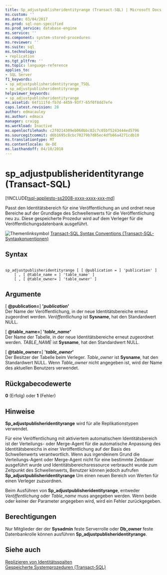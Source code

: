 ```yaml
---
title: Sp_adjustpublisheridentityrange (Transact-SQL) | Microsoft Docs
ms.custom: ''
ms.date: 03/04/2017
ms.prod: sql-non-specified
ms.prod_service: database-engine
ms.service: ''
ms.component: system-stored-procedures
ms.reviewer: ''
ms.suite: sql
ms.technology:
- replication
ms.tgt_pltfrm: ''
ms.topic: language-reference
applies_to:
- SQL Server
f1_keywords:
- sp_adjustpublisheridentityrange_TSQL
- sp_adjustpublisheridentityrange
helpviewer_keywords:
- sp_adjustpublisheridentityrange
ms.assetid: 64f111fd-fb7d-4459-93f7-65f0f8dd7efe
caps.latest.revision: 28
author: edmacauley
ms.author: edmaca
manager: craigg
ms.workload: Inactive
ms.openlocfilehash: c2f0214309eb060bbc02c7c05bf5243444ed5796
ms.sourcegitcommit: d6b1695c8cbc70279b7d85ec4dfb66a4271cdb10
ms.translationtype: MT
ms.contentlocale: de-DE
ms.lasthandoff: 04/10/2018
---
```

# <a name="spadjustpublisheridentityrange-transact-sql"></a>sp_adjustpublisheridentityrange (Transact-SQL)
[!INCLUDE[tsql-appliesto-ss2008-xxxx-xxxx-xxx-md](../../includes/tsql-appliesto-ss2008-xxxx-xxxx-xxx-md.md)]

  Passt den Identitätsbereich für eine Veröffentlichung an und ordnet neue Bereiche auf der Grundlage des Schwellenwerts für die Veröffentlichung neu zu. Diese gespeicherte Prozedur wird auf dem Verleger für die Veröffentlichungsdatenbank ausgeführt.  
  
 ![Themenlinksymbol](../../database-engine/configure-windows/media/topic-link.gif "Topic link icon") [Transact-SQL Syntax Conventions (Transact-SQL-Syntaxkonventionen)](../../t-sql/language-elements/transact-sql-syntax-conventions-transact-sql.md)  
  
## <a name="syntax"></a>Syntax  
  
```  
  
sp_adjustpublisheridentityrange [ [ @publication = ] 'publication' ]  
    [ , [ @table_name = ] 'table_name' ]  
    [ , [ @table_owner= ] 'table_owner' ]  
```  
  
## <a name="arguments"></a>Argumente  
 [ **@publication=**] **'***publication***'**  
 Der Name der Veröffentlichung, in der neue Identitätsbereiche erneut zugeordnet werden. *Veröffentlichung* ist **Sysname**, hat den Standardwert NULL.  
  
 [ **@table_name=**] **'***table_name***'**  
 Der Name der Tabelle, in der neue Identitätsbereiche erneut zugeordnet werden. *TABLE_NAME* ist **Sysname**, hat den Standardwert NULL.  
  
 [ **@table_owner=**] **'***table_owner***'**  
 Der Besitzer der Tabelle beim Verleger. *Table_owner* ist **Sysname**, hat den Standardwert NULL. Wenn *Table_owner* nicht angegeben ist, wird der Name des aktuellen Benutzers verwendet.  
  
## <a name="return-code-values"></a>Rückgabecodewerte  
 **0** (Erfolg) oder **1** (Fehler)  
  
## <a name="remarks"></a>Hinweise  
 **Sp_adjustpublisheridentityrange** wird für alle Replikationstypen verwendet.  
  
 Für eine Veröffentlichung mit aktiviertem automatischem Identitätsbereich ist der Verteilungs- oder Merge-Agent für die automatische Anpassung des Identitätsbereichs in einer Veröffentlichung auf der Basis des Schwellenwerts verantwortlich. Wenn aus irgendeinem Grund die Verteilungs-Agent oder Merge-Agent nicht für eine bestimmte Zeitdauer ausgeführt wurde und Identitätsbereichsressource verbraucht wurde zum Zeitpunkt des Schwellenwerts, Benutzer können jedoch aufrufen **Sp_adjustpublisheridentityrange** Um einen neuen Bereich von Werten für einen Verleger zuzuordnen.  
  
 Beim Ausführen von **Sp_adjustpublisheridentityrange**, entweder *Veröffentlichung* oder *Table_name* muss angegeben werden. Wenn beide oder keiner der Parameter angegeben wird, wird ein Fehler zurückgegeben.  
  
## <a name="permissions"></a>Berechtigungen  
 Nur Mitglieder der der **Sysadmin** feste Serverrolle oder **Db_owner** feste Datenbankrolle können ausführen **Sp_adjustpublisheridentityrange**.  
  
## <a name="see-also"></a>Siehe auch  
 [Replizieren von Identitätsspalten](../../relational-databases/replication/publish/replicate-identity-columns.md)   
 [Gespeicherte Systemprozeduren &#40;Transact-SQL&#41;](../../relational-databases/system-stored-procedures/system-stored-procedures-transact-sql.md)  
  
  
